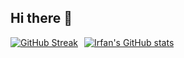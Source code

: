 ## Hi there 👋

<div align="left" style="display: flex; gap: 10px;">
  <a href="https://git.io/streak-stats">
    <img src="https://streak-stats.demolab.com?user=irfanghapar&theme=radical&border_radius=2.9&border=585858&sideNums=A9FEF7" alt="GitHub Streak" /></a>
  </a>
  <a href="https://github.com/anuraghazra/github-readme-stats#gh-dark-mode-only">
    <img src="https://github-readme-stats.vercel.app/api?username=irfanghapar&show_icons=true&theme=dark#radial" alt="Irfan's GitHub stats" />
  </a>
</div>

###

